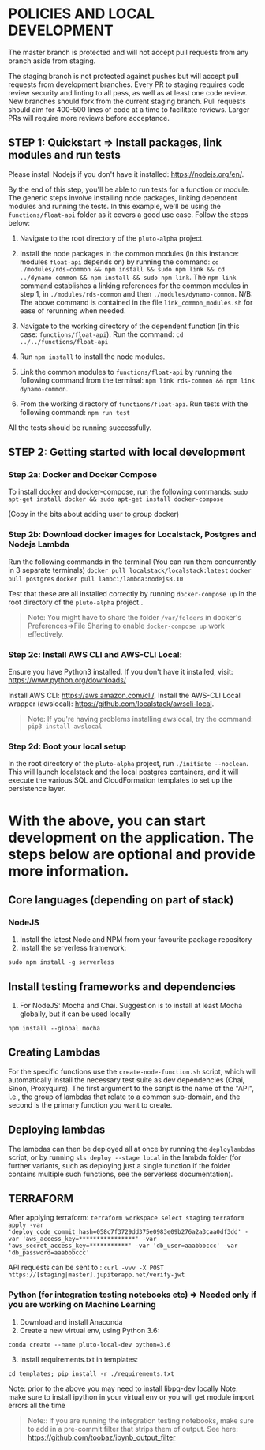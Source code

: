 # POLICIES AND LOCAL DEVELOPMENT

The master branch is protected and will not accept pull requests from any branch aside from staging. 

The staging branch is not protected against pushes but will accept pull requests from development branches. Every PR to staging requires code review 
security and linting to all pass, as well as at least one code review. New branches should fork from the current staging branch. 
Pull requests should aim for 400-500 lines of code at a time to facilitate reviews. Larger PRs will require more reviews before acceptance.

## STEP 1: Quickstart => Install packages, link modules and run tests
Please install Nodejs if you don't have it installed: <https://nodejs.org/en/>.

By the end of this step, you'll be able to run tests for a function or module.
The generic steps involve installing node packages, linking dependent modules and running the tests.
In this example, we'll be using the `functions/float-api` folder as it covers a good use case.
Follow the steps below:


1. Navigate to the root directory of the `pluto-alpha` project. 

2. Install the node packages in the common modules (in this instance: modules `float-api` depends on) by running the command:
 `cd ./modules/rds-common && npm install && sudo npm link && cd ../dynamo-common && npm install && sudo npm link`.
The `npm link` command establishes a linking references for the common modules in step 1, in `./modules/rds-common` and then `./modules/dynamo-common`.
N/B: The above command is contained in the file `link_common_modules.sh` for ease of rerunning when needed.

3. Navigate to the working directory of the dependent function (in this case: `functions/float-api`). Run the command:
`cd ../../functions/float-api`

4. Run `npm install` to install the node modules.
 
5. Link the common modules to `functions/float-api` by running the following command from the terminal:
 `npm link rds-common && npm link dynamo-common`. 
 
6. From the working directory of `functions/float-api`. Run tests with the following command:
`npm run test`

All the tests should be running successfully.


## STEP 2: Getting started with local development
### Step 2a: Docker and Docker Compose 
To install docker and docker-compose, run the following commands:
`sudo apt-get install docker && sudo apt-get install docker-compose`

(Copy in the bits about adding user to group docker)
### Step 2b: Download docker images for Localstack, Postgres and Nodejs Lambda
Run the following commands in the terminal (You can run them concurrently in 3 separate terminals)
`docker pull localstack/localstack:latest`
`docker pull postgres`
`docker pull lambci/lambda:nodejs8.10`

Test that these are all installed correctly by running `docker-compose up` in the root directory of the `pluto-alpha` project..

> Note: You might have to share the folder `/var/folders` in docker's Preferences=>File Sharing to enable `docker-compose up` work effectively.


### Step 2c: Install AWS CLI and AWS-CLI Local:
Ensure you have Python3 installed. If you don't have it installed, visit: <https://www.python.org/downloads/>

Install AWS CLI: <https://aws.amazon.com/cli/>.
Install the AWS-CLI Local wrapper (awslocal): <https://github.com/localstack/awscli-local>.

> Note: If you're having problems installing awslocal, try the command: `pip3 install awslocal`


### Step 2d: Boot your local setup
In the root directory of the `pluto-alpha` project, run `./initiate --noclean`. 
This will launch localstack and the local postgres containers, and it will 
execute the various SQL and CloudFormation templates to set up the persistence layer.

# With the above, you can start development on the application. The steps below are optional and provide more information.

## Core languages (depending on part of stack)

### NodeJS

1.  Install the latest Node and NPM from your favourite package repository
2.  Install the serverless framework:

`sudo npm install -g serverless`


## Install testing frameworks and dependencies

1.  For NodeJS: Mocha and Chai. Suggestion is to install at least Mocha globally, but it can be used locally

`npm install --global mocha`


## Creating Lambdas
For the specific functions use the `create-node-function.sh` script, which will automatically install the necessary
test suite as dev dependencies (Chai, Sinon, Proxyquire). The first argument to the script is the name of the "API", i.e., the 
group of lambdas that relate to a common sub-domain, and the second is the primary function you want to create. 


## Deploying lambdas
The lambdas can then be deployed all at once by running the `deploylambdas` script, or by running `sls deploy --stage local` 
in the lambda folder (for further variants, such as deploying just a single function if the folder contains multiple such 
functions, see the serverless documentation).


## TERRAFORM
After applying terraform:
`terraform workspace select staging`
`terraform apply -var 'deploy_code_commit_hash=058c7f3729dd375e0983e09b276a2a3caa0df3dd' -var 'aws_access_key=****************' -var 'aws_secret_access_key=***********' -var 'db_user=aaabbbccc' -var 'db_password=aaabbbccc'`

API requests can be sent to :
`curl -vvv -X POST  https://[staging|master].jupiterapp.net/verify-jwt`


### Python (for integration testing notebooks etc) => Needed only if you are working on Machine Learning

1.  Download and install Anaconda
2.  Create a new virtual env, using Python 3.6:

`conda create --name pluto-local-dev python=3.6`

3.  Install requirements.txt in templates:

`cd templates; pip install -r ./requirements.txt`

Note: prior to the above you may need to install libpq-dev locally
Note: make sure to install ipython in your virtual env or you will get module import errors all the time

> Note:: If you are running the integration testing notebooks, make sure to add in a pre-commit filter that strips them
of output. See here: https://github.com/toobaz/ipynb_output_filter